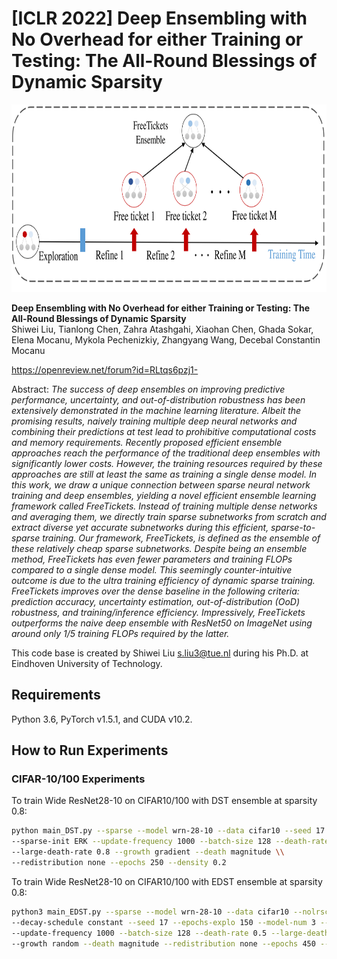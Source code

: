 # [ICLR 2022] Deep Ensembling with No Overhead for either Training or Testing: The All-Round Blessings of Dynamic Sparsity

<img src="https://github.com/Shiweiliuiiiiiii/FreeTickets/blob/main/FreeTickets.png" width="800" height="300">


**Deep Ensembling with No Overhead for either Training or Testing: The All-Round Blessings of Dynamic Sparsity**<br>
Shiwei Liu, Tianlong Chen, Zahra Atashgahi, Xiaohan Chen, Ghada Sokar, Elena Mocanu, Mykola Pechenizkiy, Zhangyang Wang, Decebal Constantin Mocanu<br>

https://openreview.net/forum?id=RLtqs6pzj1-

Abstract: *The success of deep ensembles on improving predictive performance, uncertainty, and out-of-distribution robustness has been extensively demonstrated in the machine learning literature. Albeit the promising results, naively training multiple deep neural networks and combining their predictions at test lead to prohibitive computational costs and memory requirements. Recently proposed efficient ensemble approaches reach the performance of the traditional deep ensembles with significantly lower costs. However, the training resources required by these approaches are still at least the same as training a single dense model. In this work, we draw a unique connection between sparse neural network training and deep ensembles, yielding a novel efficient ensemble learning framework called *FreeTickets*. Instead of training multiple dense networks and averaging them, we directly train sparse subnetworks from scratch and extract diverse yet accurate subnetworks during this efficient, sparse-to-sparse training. Our framework, FreeTickets, is defined as the ensemble of these relatively cheap sparse subnetworks. Despite being an ensemble method, FreeTickets has even fewer parameters and training FLOPs compared to a single dense model. This seemingly counter-intuitive outcome is due to the ultra training efficiency of dynamic sparse training. FreeTickets improves over the dense baseline in the following criteria: prediction accuracy, uncertainty estimation, out-of-distribution (OoD) robustness, and training/inference efficiency. Impressively, $FreeTickets$ outperforms the naive deep ensemble with ResNet50 on ImageNet using around only 1/5 training FLOPs required by the latter.*

This code base is created by Shiwei Liu s.liu3@tue.nl during his Ph.D. at Eindhoven University of Technology.

## Requirements
Python 3.6, PyTorch v1.5.1, and CUDA v10.2.

## How to Run Experiments

### CIFAR-10/100 Experiments
To train Wide ResNet28-10 on CIFAR10/100 with DST ensemble at sparsity 0.8:

```bash
python main_DST.py --sparse --model wrn-28-10 --data cifar10 --seed 17 \\
--sparse-init ERK --update-frequency 1000 --batch-size 128 --death-rate 0.5 \\
--large-death-rate 0.8 --growth gradient --death magnitude \\
--redistribution none --epochs 250 --density 0.2
```

To train Wide ResNet28-10 on CIFAR10/100 with EDST ensemble at sparsity 0.8:

```bash
python3 main_EDST.py --sparse --model wrn-28-10 --data cifar10 --nolrsche \\
--decay-schedule constant --seed 17 --epochs-explo 150 --model-num 3 --sparse-init ERK \\
--update-frequency 1000 --batch-size 128 --death-rate 0.5 --large-death-rate 0.8 \\
--growth random --death magnitude --redistribution none --epochs 450 --density 0.2
```
